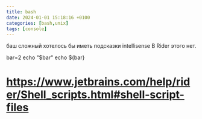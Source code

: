 ```yaml
---
title: bash
date: 2024-01-01 15:18:16 +0100
categories: [bash,unix]
tags: [console]
---
```


баш сложный
хотелось бы иметь подсказки intellisense
В Rider  этого нет.

bar=2
echo "$bar"
echo ${bar}


# https://www.jetbrains.com/help/rider/Shell_scripts.html#shell-script-files